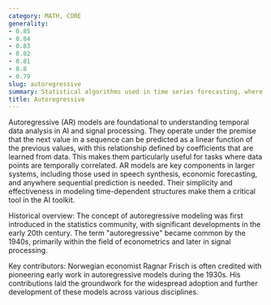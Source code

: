 ```yaml
---
category: MATH, CORE
generality:
- 0.85
- 0.84
- 0.83
- 0.82
- 0.81
- 0.8
- 0.79
slug: autoregressive
summary: Statistical algorithms used in time series forecasting, where future values are predicted based on a weighted sum of past observations.
title: Autoregressive
---
```


Autoregressive (AR) models are foundational to understanding temporal data analysis in AI and signal processing. They operate under the premise that the next value in a sequence can be predicted as a linear function of the previous values, with this relationship defined by coefficients that are learned from data. This makes them particularly useful for tasks where data points are temporally correlated. AR models are key components in larger systems, including those used in speech synthesis, economic forecasting, and anywhere sequential prediction is needed. Their simplicity and effectiveness in modeling time-dependent structures make them a critical tool in the AI toolkit.

Historical overview: The concept of autoregressive modeling was first introduced in the statistics community, with significant developments in the early 20th century. The term "autoregressive" became common by the 1940s, primarily within the field of econometrics and later in signal processing.

Key contributors: Norwegian economist Ragnar Frisch is often credited with pioneering early work in autoregressive models during the 1930s. His contributions laid the groundwork for the widespread adoption and further development of these models across various disciplines.